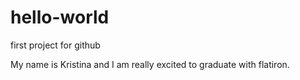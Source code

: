 # hello-world
first project for github

My name is Kristina and I am really excited to graduate with flatiron.
